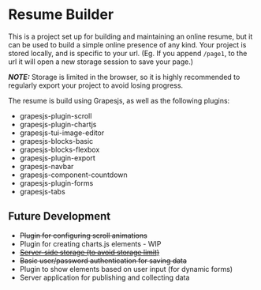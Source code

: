 # Resume Builder
This is a project set up for building and maintaining an online resume, but it can be used to build a simple online presence of any kind. Your project is stored locally, and is specific to your url. (Eg. If you append `/page1`, to the url it will open a new storage session to save your page.)

**_NOTE:_**  Storage is limited in the browser, so it is highly recommended to regularly export your project to avoid losing progress. 

The resume is build using Grapesjs, as well as the following plugins:

- grapesjs-plugin-scroll
- grapesjs-plugin-chartjs
- grapesjs-tui-image-editor
- grapesjs-blocks-basic
- grapesjs-blocks-flexbox
- grapesjs-plugin-export
- grapesjs-navbar
- grapesjs-component-countdown
- grapesjs-plugin-forms
- grapesjs-tabs

## Future Development
- ~~Plugin for configuring scroll animations~~
- Plugin for creating charts.js elements - WIP
- [~~Server-side storage (to avoid storage limit)~~](https://github.com/benjgrad/go-server)
- ~~Basic user/password authentication for saving data~~
- Plugin to show elements based on user input (for dynamic forms)
- Server application for publishing and collecting data
